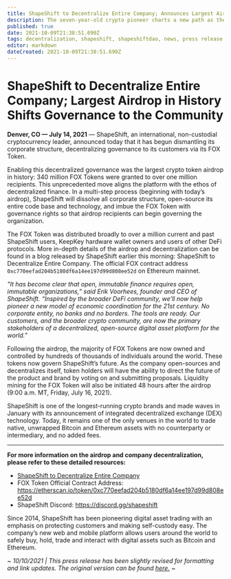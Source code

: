 ```yaml
---
title: ShapeShift to Decentralize Entire Company; Announces Largest Airdrop in History
description: The seven-year-old crypto pioneer charts a new path as the first to fully decentralize corporate entity structure to benefit all
published: true
date: 2021-10-09T21:38:51.690Z
tags: decentralization, shapeshift, shapeshiftdao, news, press release
editor: markdown
dateCreated: 2021-10-09T21:38:51.690Z
---
```


# ShapeShift to Decentralize Entire Company; Largest Airdrop in History Shifts Governance to the Community

**Denver, CO — July 14, 2021** — ShapeShift, an international, non-custodial cryptocurrency leader, announced today that it has begun dismantling its corporate structure, decentralizing governance to its customers via its FOX Token. 

Enabling this decentralized governance was the largest crypto token airdrop in history: 340 million FOX Tokens were granted to over one million recipients. This unprecedented move aligns the platform with the ethos of decentralized finance. In a multi-step process (beginning with today’s airdrop), ShapeShift will dissolve all corporate structure, open-source its entire code base and technology, and imbue the FOX Token with governance rights so that airdrop recipients can begin governing the organization. 

The FOX Token was distributed broadly to over a million current and past ShapeShift users, KeepKey hardware wallet owners and users of other DeFi protocols. More in-depth details of the airdrop and decentralization can be found in a blog released by ShapeShift earlier this morning: ShapeShift to Decentralize Entire Company. The official FOX contract address `0xc770eefad204b5180df6a14ee197d99d808ee52d` on Ethereum mainnet.

*"It has become clear that open, immutable finance requires open, immutable organizations,” said Erik Voorhees, founder and CEO of ShapeShift. “Inspired by the broader DeFi community, we’ll now help pioneer a new model of economic coordination for the 21st century. No corporate entity, no banks and no borders. The tools are ready. Our customers, and the broader crypto community, are now the primary stakeholders of a decentralized, open-source digital asset platform for the world.”*

Following the airdrop, the majority of FOX Tokens are now owned and controlled by hundreds of thousands of individuals around the world. These tokens now govern ShapeShift’s future. As the company open-sources and decentralizes itself, token holders will have the ability to direct the future of the product and brand by voting on and submitting proposals. Liquidity mining for the FOX Token will also be initiated 48 hours after the airdrop (9:00 a.m. MT, Friday, July 16, 2021). 

ShapeShift is one of the longest-running crypto brands and made waves in January with its announcement of integrated decentralized exchange (DEX) technology. Today, it remains one of the only venues in the world to trade native, unwrapped Bitcoin and Ethereum assets with no counterparty or intermediary, and no added fees. 

---

**For more information on the airdrop and company decentralization, please refer to these detailed resources:**

- [ShapeShift to Decentralize Entire Company](https://shapeshift.com/shapeshift-decentralize-airdrop)
- FOX Token Official Contract Address: https://etherscan.io/token/0xc770eefad204b5180df6a14ee197d99d808ee52d
- ShapeShift Discord: https://discord.gg/shapeshift

Since 2014, ShapeShift has been pioneering digital asset trading with an emphasis on protecting customers and making self-custody easy. The company’s new web and mobile platform allows users around the world to safely buy, hold, trade and interact with digital assets such as Bitcoin and Ethereum.

~ *10/10/2021 | This press release has been slightly revised for formatting and link updates. The original version can be found [here.](https://shapeshift.com/newsroom/shapeshift-to-decentralize-entire-company-largest-airdrop-in-history-shifts-governance-to-the-community)* ~